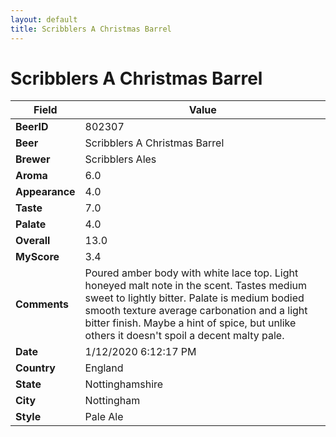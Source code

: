 ```yaml
---
layout: default
title: Scribblers A Christmas Barrel
---
```


# Scribblers A Christmas Barrel

| Field         | Value     |
|---------------|-----------|
| **BeerID** | 802307 |
| **Beer** | Scribblers A Christmas Barrel |
| **Brewer** | Scribblers Ales |
| **Aroma** | 6.0 |
| **Appearance** | 4.0 |
| **Taste** | 7.0 |
| **Palate** | 4.0 |
| **Overall** | 13.0 |
| **MyScore** | 3.4 |
| **Comments** | Poured amber body with white lace top. Light honeyed malt note in the scent. Tastes medium sweet to lightly bitter. Palate is medium bodied smooth texture average carbonation and a light bitter finish. Maybe a hint of spice, but unlike others it doesn't spoil a decent malty pale. |
| **Date** | 1/12/2020 6:12:17 PM |
| **Country** | England |
| **State** | Nottinghamshire |
| **City** | Nottingham |
| **Style** | Pale Ale |
